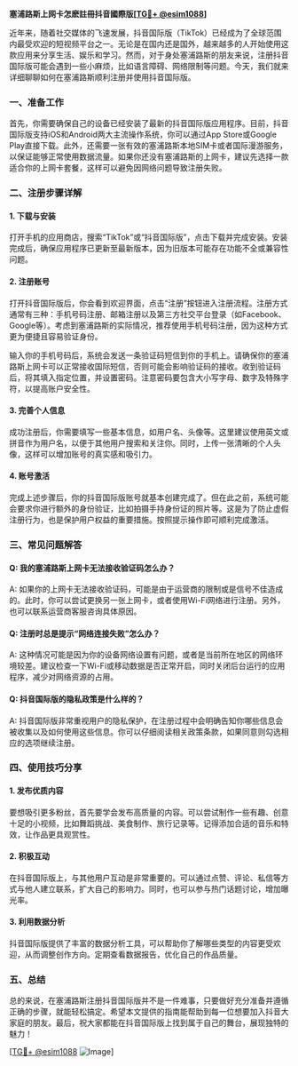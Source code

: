 **塞浦路斯上网卡怎麽註冊抖音國際版[[TG💪+ @esim1088](https://t.me/s/esim1088)]**

近年来，随着社交媒体的飞速发展，抖音国际版（TikTok）已经成为了全球范围内最受欢迎的短视频平台之一。无论是在国内还是国外，越来越多的人开始使用这款应用来分享生活、娱乐和学习。然而，对于身处塞浦路斯的朋友来说，注册抖音国际版可能会遇到一些小麻烦，比如语言障碍、网络限制等问题。今天，我们就来详细聊聊如何在塞浦路斯顺利注册并使用抖音国际版。

### 一、准备工作

首先，你需要确保自己的设备已经安装了最新的抖音国际版应用程序。目前，抖音国际版支持iOS和Android两大主流操作系统，你可以通过App Store或Google Play直接下载。此外，还需要一张有效的塞浦路斯本地SIM卡或者国际漫游服务，以保证能够正常使用数据流量。如果你还没有塞浦路斯的上网卡，建议先选择一款适合你的上网卡套餐，这样可以避免因网络问题导致注册失败。

### 二、注册步骤详解

#### 1. 下载与安装
打开手机的应用商店，搜索“TikTok”或“抖音国际版”，点击下载并完成安装。安装完成后，确保应用程序已更新至最新版本，因为旧版本可能存在功能不全或兼容性问题。

#### 2. 注册账号
打开抖音国际版后，你会看到欢迎界面，点击“注册”按钮进入注册流程。注册方式通常有三种：手机号码注册、邮箱注册以及第三方社交平台登录（如Facebook、Google等）。考虑到塞浦路斯的实际情况，推荐使用手机号码注册，因为这种方式更为便捷且容易验证身份。

输入你的手机号码后，系统会发送一条验证码短信到你的手机上。请确保你的塞浦路斯上网卡可以正常接收国际短信，否则可能会影响验证码的接收。收到验证码后，将其填入指定位置，并设置密码。注意密码要包含大小写字母、数字及特殊字符，以提高账户安全性。

#### 3. 完善个人信息
成功注册后，你需要填写一些基本信息，如用户名、头像等。这里建议使用英文或拼音作为用户名，以便于其他用户搜索和关注你。同时，上传一张清晰的个人头像，这样可以增加账号的真实感和吸引力。

#### 4. 账号激活
完成上述步骤后，你的抖音国际版账号就基本创建完成了。但在此之前，系统可能会要求你进行额外的身份验证，比如拍摄手持身份证的照片等。这是为了防止虚假注册行为，也是保护用户权益的重要措施。按照提示操作即可顺利完成激活。

### 三、常见问题解答

#### Q: 我的塞浦路斯上网卡无法接收验证码怎么办？
A: 如果你的上网卡无法接收验证码，可能是由于运营商的限制或是信号不佳造成的。此时，你可以尝试更换另一张上网卡，或者使用Wi-Fi网络进行注册。另外，也可以联系运营商客服咨询具体原因。

#### Q: 注册时总是提示“网络连接失败”怎么办？
A: 这种情况可能是因为你的设备网络设置有问题，或者是当前所在地区的网络环境较差。建议检查一下Wi-Fi或移动数据是否正常开启，同时关闭后台运行的应用程序，减少对网络资源的占用。

#### Q: 抖音国际版的隐私政策是什么样的？
A: 抖音国际版非常重视用户的隐私保护，在注册过程中会明确告知你哪些信息会被收集以及如何使用这些信息。你可以仔细阅读相关政策条款，如果同意则勾选相应的选项继续注册。

### 四、使用技巧分享

#### 1. 发布优质内容
要想吸引更多粉丝，首先要学会发布高质量的内容。可以尝试制作一些有趣、创意十足的小视频，比如舞蹈挑战、美食制作、旅行记录等。记得添加合适的音乐和特效，让作品更具观赏性。

#### 2. 积极互动
在抖音国际版上，与其他用户互动是非常重要的。可以通过点赞、评论、私信等方式与他人建立联系，扩大自己的影响力。同时，也可以参与热门话题讨论，增加曝光率。

#### 3. 利用数据分析
抖音国际版提供了丰富的数据分析工具，可以帮助你了解哪些类型的内容更受欢迎，从而调整创作方向。定期查看数据报告，优化自己的作品质量。

### 五、总结

总的来说，在塞浦路斯注册抖音国际版并不是一件难事，只要做好充分准备并遵循正确的步骤，就能轻松搞定。希望本文提供的指南能帮助到每一位想要加入抖音大家庭的朋友。最后，祝大家都能在抖音国际版上找到属于自己的舞台，展现独特的魅力！

[[TG💪+ @esim1088](https://t.me/s/esim1088) ![Image](https://i.postimg.cc/4NQfJmqS/Snipaste-2025-05-13-00-14-12.png)]